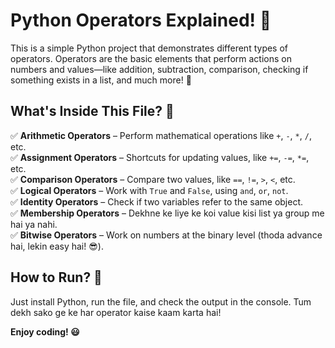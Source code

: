 # Python Operators Explained! 🚀  

This is a simple Python project that demonstrates different types of operators. Operators are the basic elements that perform actions on numbers and values—like addition, subtraction, comparison, checking if something exists in a list, and much more! 👀  

## What's Inside This File? 🤔  

✅ **Arithmetic Operators** – Perform mathematical operations like `+`, `-`, `*`, `/`, etc.  
✅ **Assignment Operators** – Shortcuts for updating values, like `+=`, `-=`, `*=`, etc.  
✅ **Comparison Operators** – Compare two values, like `==`, `!=`, `>`, `<`, etc.  
✅ **Logical Operators** – Work with `True` and `False`, using `and`, `or`, `not`.  
✅ **Identity Operators** – Check if two variables refer to the same object.  
✅ **Membership Operators** – Dekhne ke liye ke koi value kisi list ya group me hai ya nahi.  
✅ **Bitwise Operators** – Work on numbers at the binary level (thoda advance hai, lekin easy hai! 😎).  

## How to Run? 🎯  

Just install Python, run the file, and check the output in the console. Tum dekh sako ge ke har operator kaise kaam karta hai!  

**Enjoy coding! 😃**

